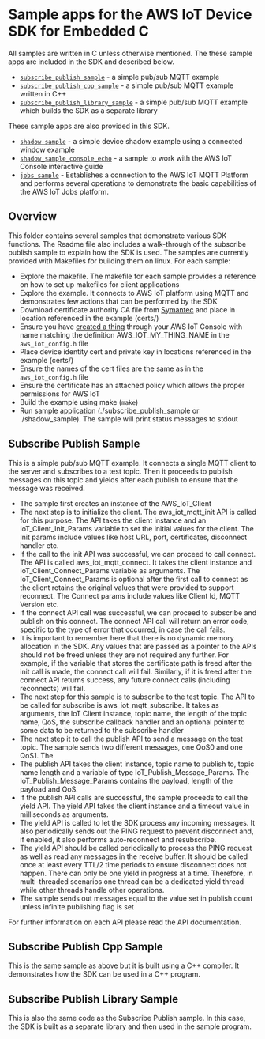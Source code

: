 # Sample apps for the AWS IoT Device SDK for Embedded C

All samples are written in C unless otherwise mentioned. The these sample apps are included in the SDK and described below.
 * [`subscribe_publish_sample`](#subscribe-publish-sample) - a simple pub/sub MQTT example
 * [`subscribe_publish_cpp_sample`](#subscribe-publish-cpp-sample) - a simple pub/sub MQTT example written in C++
 * [`subscribe_publish_library_sample`](#subscribe-publish-library-sample) - a simple pub/sub MQTT example which builds the SDK as a separate library

 These sample apps are also provided in this SDK.
 * [`shadow_sample`](https://github.com/aws/aws-iot-device-sdk-embedded-C/tree/master/samples/linux/shadow_sample) - a simple device shadow example using a connected window example
 * [`shadow_sample_console_echo`](https://github.com/aws/aws-iot-device-sdk-embedded-C/tree/master/samples/linux/shadow_sample_console_echo) - a sample to work with the AWS IoT Console interactive guide
 * [`jobs_sample`](https://github.com/aws/aws-iot-device-sdk-embedded-C/tree/master/samples/linux/jobs_sample) - Establishes a connection to the AWS IoT MQTT Platform and performs several operations to demonstrate the basic capabilities of the AWS IoT Jobs platform.

## Overview
This folder contains several samples that demonstrate various SDK functions. The Readme file also includes a walk-through of the subscribe publish sample to explain how the SDK is used. The samples are currently provided with Makefiles for building them on linux. For each sample:

 * Explore the makefile. The makefile for each sample provides a reference on how to set up makefiles for client applications
 * Explore the example.  It connects to AWS IoT platform using MQTT and demonstrates few actions that can be performed by the SDK
 * Download certificate authority CA file from [Symantec](https://www.symantec.com/content/en/us/enterprise/verisign/roots/VeriSign-Class%203-Public-Primary-Certification-Authority-G5.pem) and place in location referenced in the example (certs/)
 * Ensure you have [created a thing](https://docs.aws.amazon.com/iot/latest/developerguide/create-thing.html) through your AWS IoT Console with name matching the definition AWS_IOT_MY_THING_NAME in the `aws_iot_config.h` file
 * Place device identity cert and private key in locations referenced in the example (certs/)
 * Ensure the names of the cert files are the same as in the `aws_iot_config.h` file
 * Ensure the certificate has an attached policy which allows the proper permissions for AWS IoT
 * Build the example using make (`make`)
 * Run sample application (./subscribe_publish_sample or ./shadow_sample).  The sample will print status messages to stdout

## Subscribe Publish Sample
This is a simple pub/sub MQTT example. It connects a single MQTT client to the server and subscribes to a test topic. Then it proceeds to publish messages on this topic and yields after each publish to ensure that the message was received.

 * The sample first creates an instance of the AWS_IoT_Client
 * The next step is to initialize the client. The aws_iot_mqtt_init API is called for this purpose. The API takes the client instance and an IoT_Client_Init_Params variable to set the initial values for the client. The Init params include values like host URL, port, certificates, disconnect handler etc.
 * If the call to the init API was successful, we can proceed to call connect. The API is called aws_iot_mqtt_connect. It takes the client instance and IoT_Client_Connect_Params variable as arguments. The IoT_Client_Connect_Params is optional after the first call to connect as the client retains the original values that were provided to support reconnect. The Connect params include values like Client Id, MQTT Version etc.
 * If the connect API call was successful, we can proceed to subscribe and publish on this connect. The connect API call will return an error code, specific to the type of error that occurred, in case the call fails.
 * It is important to remember here that there is no dynamic memory allocation in the SDK. Any values that are passed as a pointer to the APIs should not be freed unless they are not required any further. For example, if the variable that stores the certificate path is freed after the init call is made, the connect call will fail. Similarly, if it is freed after the connect API returns success, any future connect calls (including reconnects) will fail.
 * The next step for this sample is to subscribe to the test topic. The API to be called for subscribe is aws_iot_mqtt_subscribe. It takes as arguments, the IoT Client instance, topic name, the length of the topic name, QoS, the subscribe callback handler and an optional pointer to some data to be returned to the subscribe handler
 * The next step it to call the publish API to send a message on the test topic. The sample sends two different messages, one QoS0 and one QoS1. The
 * The publish API takes the client instance, topic name to publish to, topic name length and a variable of type IoT_Publish_Message_Params. The IoT_Publish_Message_Params contains the payload, length of the payload and QoS.
 * If the publish API calls are successful, the sample proceeds to call the yield API. The yield API takes the client instance and a timeout value in milliseconds as arguments.
 * The yield API is called to let the SDK process any incoming messages. It also periodically sends out the PING request to prevent disconnect and, if enabled, it also performs auto-reconnect and resubscribe.
 * The yield API should be called periodically to process the PING request as well as read any messages in the receive buffer. It should be called once at least every TTL/2 time periods to ensure disconnect does not happen. There can only be one yield in progress at a time. Therefore, in multi-threaded scenarios one thread can be a dedicated yield thread while other threads handle other operations.
 * The sample sends out messages equal to the value set in publish count unless infinite publishing flag is set

For further information on each API please read the API documentation.

## Subscribe Publish Cpp Sample
This is the same sample as above but it is built using a C++ compiler. It demonstrates how the SDK can be used in a C++ program.

## Subscribe Publish Library Sample
This is also the same code as the Subscribe Publish sample. In this case, the SDK is built as a separate library and then used in the sample program.
